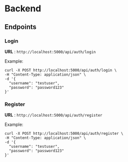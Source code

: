 # Backend

## Endpoints

### Login

**URL** : `http://localhost:5000/api/auth/login`

Example:

```
curl -X POST http://localhost:5000/api/auth/login \
-H "Content-Type: application/json" \
-d '{
  "username": "testuser",
  "password": "password123"
}'
```

### Register

**URL** : `http://localhost:5000/api/auth/register`

Example:

```
curl -X POST http://localhost:5000/api/auth/register \
-H "Content-Type: application/json" \
-d '{
  "username": "testuser",
  "password": "password123"
}'
```
